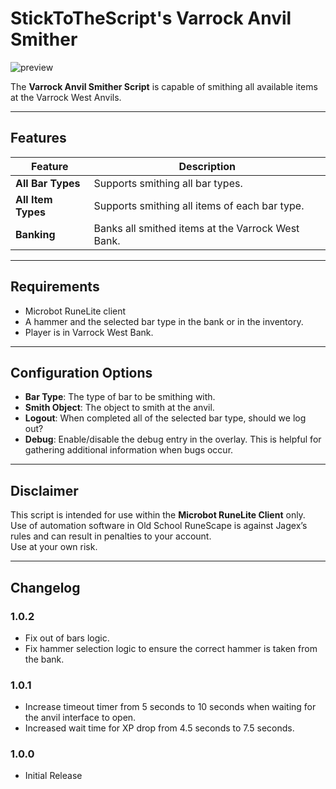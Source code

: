 # StickToTheScript's Varrock Anvil Smither

![preview](images/smith.jpg)

The **Varrock Anvil Smither Script** is capable of smithing all available items at the Varrock West Anvils.

---

## Features

| Feature            | Description                                       |
|--------------------|---------------------------------------------------|
| **All Bar Types**  | Supports smithing all bar types.                  |
| **All Item Types** | Supports smithing all items of each bar type.     |
| **Banking**        | Banks all smithed items at the Varrock West Bank. |

---

## Requirements
- Microbot RuneLite client
- A hammer and the selected bar type in the bank or in the inventory.
- Player is in Varrock West Bank.

---

## Configuration Options
- **Bar Type**: The type of bar to be smithing with.
- **Smith Object**: The object to smith at the anvil.
- **Logout**: When completed all of the selected bar type, should we log out?
- **Debug**: Enable/disable the debug entry in the overlay. This is helpful for gathering additional information when bugs occur.

---

## Disclaimer
This script is intended for use within the **Microbot RuneLite Client** only.  
Use of automation software in Old School RuneScape is against Jagex’s rules and can result in penalties to your account.  
Use at your own risk.

---

## Changelog

### 1.0.2
- Fix out of bars logic.
- Fix hammer selection logic to ensure the correct hammer is taken from the bank.

### 1.0.1
- Increase timeout timer from 5 seconds to 10 seconds when waiting for the anvil interface to open.
- Increased wait time for XP drop from 4.5 seconds to 7.5 seconds.

### 1.0.0
- Initial Release
